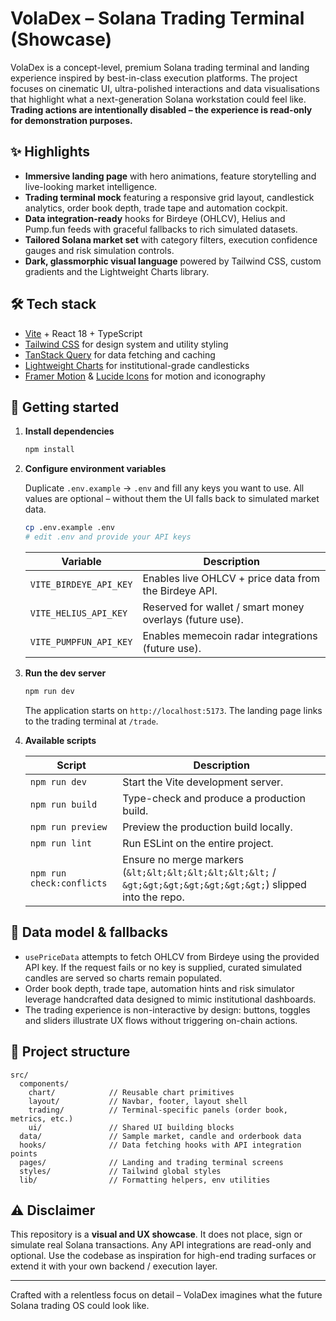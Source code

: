 # VolaDex – Solana Trading Terminal (Showcase)

VolaDex is a concept-level, premium Solana trading terminal and landing experience inspired by best-in-class execution platforms. The
project focuses on cinematic UI, ultra-polished interactions and data visualisations that highlight what a next-generation Solana
workstation could feel like. **Trading actions are intentionally disabled – the experience is read-only for demonstration purposes.**

## ✨ Highlights

- **Immersive landing page** with hero animations, feature storytelling and live-looking market intelligence.
- **Trading terminal mock** featuring a responsive grid layout, candlestick analytics, order book depth, trade tape and automation cockpit.
- **Data integration-ready** hooks for Birdeye (OHLCV), Helius and Pump.fun feeds with graceful fallbacks to rich simulated datasets.
- **Tailored Solana market set** with category filters, execution confidence gauges and risk simulation controls.
- **Dark, glassmorphic visual language** powered by Tailwind CSS, custom gradients and the Lightweight Charts library.

## 🛠️ Tech stack

- [Vite](https://vitejs.dev/) + React 18 + TypeScript
- [Tailwind CSS](https://tailwindcss.com/) for design system and utility styling
- [TanStack Query](https://tanstack.com/query/latest) for data fetching and caching
- [Lightweight Charts](https://tradingview.github.io/lightweight-charts/) for institutional-grade candlesticks
- [Framer Motion](https://www.framer.com/motion/) & [Lucide Icons](https://lucide.dev/) for motion and iconography

## 🚀 Getting started

1. **Install dependencies**

   ```bash
   npm install
   ```

2. **Configure environment variables**

   Duplicate `.env.example` → `.env` and fill any keys you want to use. All values are optional – without them the UI falls back to
   simulated market data.

   ```bash
   cp .env.example .env
   # edit .env and provide your API keys
   ```

   | Variable               | Description                                               |
   | ---------------------- | --------------------------------------------------------- |
   | `VITE_BIRDEYE_API_KEY` | Enables live OHLCV + price data from the Birdeye API.     |
   | `VITE_HELIUS_API_KEY`  | Reserved for wallet / smart money overlays (future use).  |
   | `VITE_PUMPFUN_API_KEY` | Enables memecoin radar integrations (future use).         |

3. **Run the dev server**

   ```bash
   npm run dev
   ```

   The application starts on `http://localhost:5173`. The landing page links to the trading terminal at `/trade`.

4. **Available scripts**

   | Script        | Description                         |
   | ------------- | ----------------------------------- |
   | `npm run dev` | Start the Vite development server.  |
   | `npm run build` | Type-check and produce a production build. |
   | `npm run preview` | Preview the production build locally. |
   | `npm run lint` | Run ESLint on the entire project.   |
   | `npm run check:conflicts` | Ensure no merge markers (`&lt;&lt;&lt;&lt;&lt;&lt;&lt;` / `&gt;&gt;&gt;&gt;&gt;&gt;&gt;`) slipped into the repo. |


## 📡 Data model & fallbacks

- `usePriceData` attempts to fetch OHLCV from Birdeye using the provided API key. If the request fails or no key is supplied, curated
  simulated candles are served so charts remain populated.
- Order book depth, trade tape, automation hints and risk simulator leverage handcrafted data designed to mimic institutional dashboards.
- The trading experience is non-interactive by design: buttons, toggles and sliders illustrate UX flows without triggering on-chain
  actions.

## 🧭 Project structure

```
src/
  components/
    chart/            // Reusable chart primitives
    layout/           // Navbar, footer, layout shell
    trading/          // Terminal-specific panels (order book, metrics, etc.)
    ui/               // Shared UI building blocks
  data/               // Sample market, candle and orderbook data
  hooks/              // Data fetching hooks with API integration points
  pages/              // Landing and trading terminal screens
  styles/             // Tailwind global styles
  lib/                // Formatting helpers, env utilities
```

## ⚠️ Disclaimer

This repository is a **visual and UX showcase**. It does not place, sign or simulate real Solana transactions. Any API integrations are
read-only and optional. Use the codebase as inspiration for high-end trading surfaces or extend it with your own backend / execution
layer.

---

Crafted with a relentless focus on detail – VolaDex imagines what the future Solana trading OS could look like.
